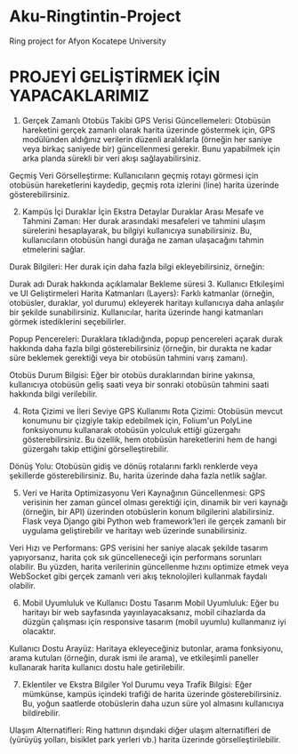 # Aku-Ringtintin-Project
Ring project for Afyon Kocatepe University

# PROJEYİ GELİŞTİRMEK İÇİN YAPACAKLARIMIZ 

1. Gerçek Zamanlı Otobüs Takibi
GPS Verisi Güncellemeleri: Otobüsün hareketini gerçek zamanlı olarak harita üzerinde göstermek için, GPS modülünden aldığınız verilerin düzenli aralıklarla (örneğin her saniye veya birkaç saniyede bir) güncellenmesi gerekir. Bunu yapabilmek için arka planda sürekli bir veri akışı sağlayabilirsiniz.

Geçmiş Veri Görselleştirme: Kullanıcıların geçmiş rotayı görmesi için otobüsün hareketlerini kaydedip, geçmiş rota izlerini (line) harita üzerinde gösterebilirsiniz.

2. Kampüs İçi Duraklar İçin Ekstra Detaylar
Duraklar Arası Mesafe ve Tahmini Zaman: Her durak arasındaki mesafeleri ve tahmini ulaşım sürelerini hesaplayarak, bu bilgiyi kullanıcıya sunabilirsiniz. Bu, kullanıcıların otobüsün hangi durağa ne zaman ulaşacağını tahmin etmelerini sağlar.

Durak Bilgileri: Her durak için daha fazla bilgi ekleyebilirsiniz, örneğin:

Durak adı
Durak hakkında açıklamalar
Bekleme süresi
3. Kullanıcı Etkileşimi ve UI Geliştirmeleri
Harita Katmanları (Layers): Farklı katmanlar (örneğin, otobüsler, duraklar, yol durumu) ekleyerek haritayı kullanıcıya daha anlaşılır bir şekilde sunabilirsiniz. Kullanıcılar, harita üzerinde hangi katmanları görmek istediklerini seçebilirler.

Popup Pencereleri: Duraklara tıkladığında, popup pencereleri açarak durak hakkında daha fazla bilgi gösterebilirsiniz (örneğin, bir durakta ne kadar süre beklemek gerektiği veya bir otobüsün tahmini varış zamanı).

Otobüs Durum Bilgisi: Eğer bir otobüs duraklarından birine yakınsa, kullanıcıya otobüsün geliş saati veya bir sonraki otobüsün tahmini saati hakkında bilgi verilebilir.

4. Rota Çizimi ve İleri Seviye GPS Kullanımı
Rota Çizimi: Otobüsün mevcut konumunu bir çizgiyle takip edebilmek için, Folium'un PolyLine fonksiyonunu kullanarak otobüsün yolculuk ettiği güzergahı gösterebilirsiniz. Bu özellik, hem otobüsün hareketlerini hem de hangi güzergahı takip ettiğini görselleştirebilir.

Dönüş Yolu: Otobüsün gidiş ve dönüş rotalarını farklı renklerde veya şekillerde gösterebilirsiniz. Bu, harita üzerinde daha fazla netlik sağlar.

5. Veri ve Harita Optimizasyonu
Veri Kaynağının Güncellenmesi: GPS verisinin her zaman güncel olması gerektiği için, dinamik bir veri kaynağı (örneğin, bir API) üzerinden otobüslerin konum bilgilerini alabilirsiniz. Flask veya Django gibi Python web framework’leri ile gerçek zamanlı bir uygulama geliştirebilir ve haritayı web üzerinde sunabilirsiniz.

Veri Hızı ve Performans: GPS verisini her saniye alacak şekilde tasarım yapıyorsanız, harita çok sık güncelleneceği için performans sorunları olabilir. Bu yüzden, harita verilerinin güncellenme hızını optimize etmek veya WebSocket gibi gerçek zamanlı veri akış teknolojileri kullanmak faydalı olabilir.

6. Mobil Uyumluluk ve Kullanıcı Dostu Tasarım
Mobil Uyumluluk: Eğer bu haritayı bir web sayfasında yayınlayacaksanız, mobil cihazlarda da düzgün çalışması için responsive tasarım (mobil uyumlu) kullanmanız iyi olacaktır.

Kullanıcı Dostu Arayüz: Haritaya ekleyeceğiniz butonlar, arama fonksiyonu, arama kutuları (örneğin, durak ismi ile arama), ve etkileşimli paneller kullanarak harita kullanıcı dostu hale getirilebilir.

7. Eklentiler ve Ekstra Bilgiler
Yol Durumu veya Trafik Bilgisi: Eğer mümkünse, kampüs içindeki trafiği de harita üzerinde gösterebilirsiniz. Bu, yoğun saatlerde otobüslerin daha uzun süre yol almasını kullanıcıya bildirebilir.

Ulaşım Alternatifleri: Ring hattının dışındaki diğer ulaşım alternatifleri de (yürüyüş yolları, bisiklet park yerleri vb.) harita üzerinde görselleştirilebilir.
